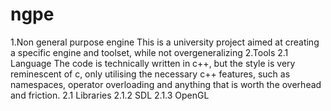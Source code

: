 # ngpe
1.Non general purpose engine
This is a university project aimed at creating a specific engine and toolset, while not overgeneralizing
2.Tools
2.1 Language
The code is technically written in c++, but the style is very reminescent of c, only utilising the necessary c++ features, such as namespaces, operator overloading and anything that is worth the overhead and friction.
2.1 Libraries
2.1.2 SDL
2.1.3 OpenGL
